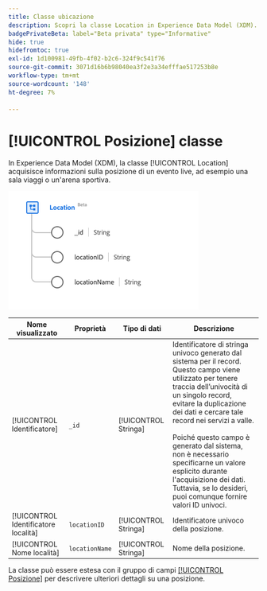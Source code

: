 ```yaml
---
title: Classe ubicazione
description: Scopri la classe Location in Experience Data Model (XDM).
badgePrivateBeta: label="Beta privata" type="Informative"
hide: true
hidefromtoc: true
exl-id: 1d100981-49fb-4f02-b2c6-324f9c541f76
source-git-commit: 3071d16b6b98040ea3f2e3a34efffae517253b8e
workflow-type: tm+mt
source-wordcount: '148'
ht-degree: 7%

---
```


# [!UICONTROL Posizione] classe

In Experience Data Model (XDM), la classe [!UICONTROL Location] acquisisce informazioni sulla posizione di un evento live, ad esempio una sala viaggi o un&#39;arena sportiva.

![Struttura classe posizione](../../../images/healthcare/classes/location.png)

| Nome visualizzato | Proprietà | Tipo di dati | Descrizione |
| --- | --- | --- | --- |
| [!UICONTROL Identificatore] | `_id` | [!UICONTROL Stringa] | Identificatore di stringa univoco generato dal sistema per il record. Questo campo viene utilizzato per tenere traccia dell’univocità di un singolo record, evitare la duplicazione dei dati e cercare tale record nei servizi a valle.<br><br>Poiché questo campo è generato dal sistema, non è necessario specificarne un valore esplicito durante l&#39;acquisizione dei dati. Tuttavia, se lo desideri, puoi comunque fornire valori ID univoci. |
| [!UICONTROL Identificatore località] | `locationID` | [!UICONTROL Stringa] | Identificatore univoco della posizione. |
| [!UICONTROL Nome località] | `locationName` | [!UICONTROL Stringa] | Nome della posizione. |

La classe può essere estesa con il gruppo di campi [[!UICONTROL Posizione]](../field-groups/location.md) per descrivere ulteriori dettagli su una posizione.
